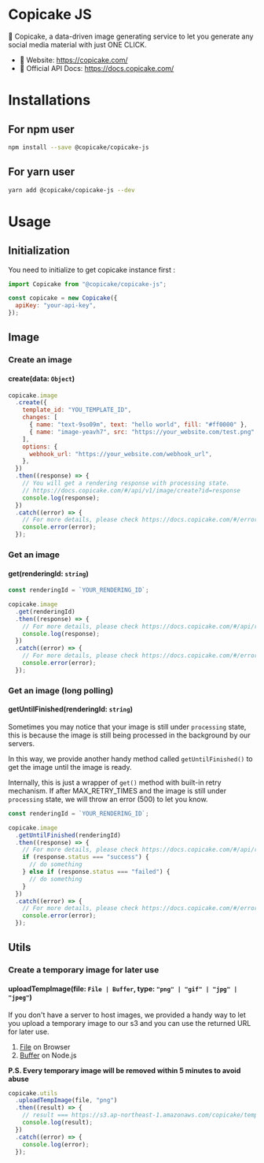 # Copicake JS

🍰 Copicake, a data-driven image generating service to let you generate any social media material with just ONE CLICK.

- 🔗 Website: https://copicake.com/
- 📘 Official API Docs: https://docs.copicake.com/

# Installations

## For npm user

```bash
npm install --save @copicake/copicake-js
```

## For yarn user

```bash
yarn add @copicake/copicake-js --dev
```

# Usage

## Initialization

You need to initialize to get copicake instance first :

```js
import Copicake from "@copicake/copicake-js";

const copicake = new Copicake({
  apiKey: "your-api-key",
});
```

## Image

### Create an image

#### create(data: `Object`)

```js
copicake.image
  .create({
    template_id: "YOU_TEMPLATE_ID",
    changes: [
      { name: "text-9so09m", text: "hello world", fill: "#ff0000" },
      { name: "image-yeavh7", src: "https://your_website.com/test.png" },
    ],
    options: {
      webhook_url: "https://your_website.com/webhook_url",
    },
  })
  .then((response) => {
    // You will get a rendering response with processing state.
    // https://docs.copicake.com/#/api/v1/image/create?id=response
    console.log(response);
  })
  .catch((error) => {
    // For more details, please check https://docs.copicake.com/#/errors
    console.error(error);
  });
```

### Get an image

#### get(renderingId: `string`)

```js
const renderingId = `YOUR_RENDERING_ID`;

copicake.image
  .get(renderingId)
  .then((response) => {
    // For more details, please check https://docs.copicake.com/#/api/rendering
    console.log(response);
  })
  .catch((error) => {
    // For more details, please check https://docs.copicake.com/#/errors
    console.error(error);
  });
```

### Get an image (long polling)

#### getUntilFinished(renderingId: `string`)

Sometimes you may notice that your image is still under `processing` state, this is because the image is still being processed in the background by our servers.

In this way, we provide another handy method called `getUntilFinished()` to get the image until the image is ready.

Internally, this is just a wrapper of `get()` method with built-in retry mechanism. If after MAX_RETRY_TIMES and the image is still under `processing` state, we will throw an error (500) to let you know.

```js
const renderingId = `YOUR_RENDERING_ID`;

copicake.image
  .getUntilFinished(renderingId)
  .then((response) => {
    // For more details, please check https://docs.copicake.com/#/api/rendering
    if (response.status === "success") {
      // do something
    } else if (response.status === "failed") {
      // do something
    }
  })
  .catch((error) => {
    // For more details, please check https://docs.copicake.com/#/errors
    console.error(error);
  });
```

## Utils

### Create a temporary image for later use

#### uploadTempImage(file: `File | Buffer`, type: `"png" | "gif" | "jpg" | "jpeg"`)

If you don't have a server to host images, we provided a handy way to let you upload a temporary image to our s3 and you can use the returned URL for later use.

1. [File](https://developer.mozilla.org/en-US/docs/Web/API/File) on Browser
2. [Buffer](https://nodejs.org/api/buffer.html#buffer) on Node.js

**P.S. Every temporary image will be removed within 5 minutes to avoid abuse**

```js
copicake.utils
  .uploadTempImage(file, "png")
  .then((result) => {
    // result === https://s3.ap-northeast-1.amazonaws.com/copicake/temp/ak0zixy6rewsh6vaamzi.png
    console.log(result);
  })
  .catch((error) => {
    console.log(error);
  });
```
